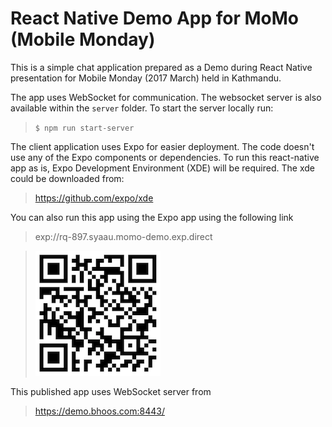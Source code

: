 # React Native Demo App for MoMo (Mobile Monday)
This is a simple chat application prepared as a Demo during
React Native presentation for Mobile Monday (2017 March) held
in Kathmandu.

The app uses WebSocket for communication. The websocket server
is also available within the `server` folder. To start the server
locally run:

> `$ npm run start-server`

The client application uses Expo for easier deployment. The code
doesn't use any of the Expo components or dependencies. To run this
react-native app as is, Expo Development Environment (XDE) will be required. 
The xde could be downloaded from:

> https://github.com/expo/xde

You can also run this app using the Expo app using the following link

> exp://rq-897.syaau.momo-demo.exp.direct

> ![QR Code](./momo-demo-expo.png)

This published app uses WebSocket server from 
> https://demo.bhoos.com:8443/

